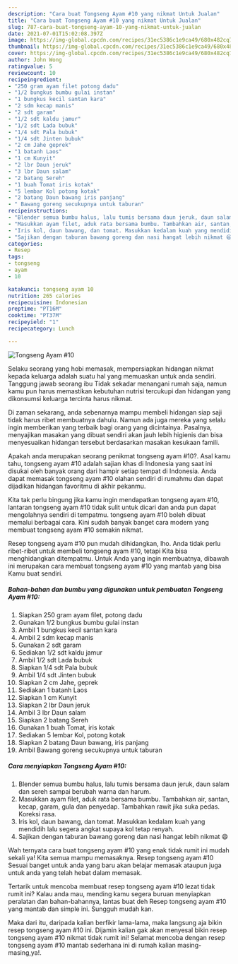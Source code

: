 ```yaml
---
description: "Cara buat Tongseng Ayam #10 yang nikmat Untuk Jualan"
title: "Cara buat Tongseng Ayam #10 yang nikmat Untuk Jualan"
slug: 787-cara-buat-tongseng-ayam-10-yang-nikmat-untuk-jualan
date: 2021-07-01T15:02:08.397Z
image: https://img-global.cpcdn.com/recipes/31ec5386c1e9ca49/680x482cq70/tongseng-ayam-10-foto-resep-utama.jpg
thumbnail: https://img-global.cpcdn.com/recipes/31ec5386c1e9ca49/680x482cq70/tongseng-ayam-10-foto-resep-utama.jpg
cover: https://img-global.cpcdn.com/recipes/31ec5386c1e9ca49/680x482cq70/tongseng-ayam-10-foto-resep-utama.jpg
author: John Wong
ratingvalue: 5
reviewcount: 10
recipeingredient:
- "250 gram ayam filet potong dadu"
- "1/2 bungkus bumbu gulai instan"
- "1 bungkus kecil santan kara"
- "2 sdm kecap manis"
- "2 sdt garam"
- "1/2 sdt kaldu jamur"
- "1/2 sdt Lada bubuk"
- "1/4 sdt Pala bubuk"
- "1/4 sdt Jinten bubuk"
- "2 cm Jahe geprek"
- "1 batanh Laos"
- "1 cm Kunyit"
- "2 lbr Daun jeruk"
- "3 lbr Daun salam"
- "2 batang Sereh"
- "1 buah Tomat iris kotak"
- "5 lembar Kol potong kotak"
- "2 batang Daun bawang iris panjang"
- " Bawang goreng secukupnya untuk taburan"
recipeinstructions:
- "Blender semua bumbu halus, lalu tumis bersama daun jeruk, daun salam dan sereh sampai berubah warna dan harum."
- "Masukkan ayam filet, aduk rata bersama bumbu. Tambahkan air, santan, kecap, garam, gula dan penyedap. Tambahkan rawit jika suka pedas. Koreksi rasa."
- "Iris kol, daun bawang, dan tomat. Masukkan kedalam kuah yang mendidih lalu segera angkat supaya kol tetap renyah."
- "Sajikan dengan taburan bawang goreng dan nasi hangat lebih nikmat 😄"
categories:
- Resep
tags:
- tongseng
- ayam
- 10

katakunci: tongseng ayam 10 
nutrition: 265 calories
recipecuisine: Indonesian
preptime: "PT16M"
cooktime: "PT37M"
recipeyield: "1"
recipecategory: Lunch

---
```



![Tongseng Ayam #10](https://img-global.cpcdn.com/recipes/31ec5386c1e9ca49/680x482cq70/tongseng-ayam-10-foto-resep-utama.jpg)

Selaku seorang yang hobi memasak, mempersiapkan hidangan nikmat kepada keluarga adalah suatu hal yang memuaskan untuk anda sendiri. Tanggung jawab seorang ibu Tidak sekadar menangani rumah saja, namun kamu pun harus memastikan kebutuhan nutrisi tercukupi dan hidangan yang dikonsumsi keluarga tercinta harus nikmat.

Di zaman  sekarang, anda sebenarnya mampu membeli hidangan siap saji tidak harus ribet membuatnya dahulu. Namun ada juga mereka yang selalu ingin memberikan yang terbaik bagi orang yang dicintainya. Pasalnya, menyajikan masakan yang dibuat sendiri akan jauh lebih higienis dan bisa menyesuaikan hidangan tersebut berdasarkan masakan kesukaan famili. 



Apakah anda merupakan seorang penikmat tongseng ayam #10?. Asal kamu tahu, tongseng ayam #10 adalah sajian khas di Indonesia yang saat ini disukai oleh banyak orang dari hampir setiap tempat di Indonesia. Anda dapat memasak tongseng ayam #10 olahan sendiri di rumahmu dan dapat dijadikan hidangan favoritmu di akhir pekanmu.

Kita tak perlu bingung jika kamu ingin mendapatkan tongseng ayam #10, lantaran tongseng ayam #10 tidak sulit untuk dicari dan anda pun dapat mengolahnya sendiri di tempatmu. tongseng ayam #10 boleh dibuat memalui berbagai cara. Kini sudah banyak banget cara modern yang membuat tongseng ayam #10 semakin nikmat.

Resep tongseng ayam #10 pun mudah dihidangkan, lho. Anda tidak perlu ribet-ribet untuk membeli tongseng ayam #10, tetapi Kita bisa menghidangkan ditempatmu. Untuk Anda yang ingin membuatnya, dibawah ini merupakan cara membuat tongseng ayam #10 yang mantab yang bisa Kamu buat sendiri.

<!--inarticleads1-->

##### Bahan-bahan dan bumbu yang digunakan untuk pembuatan Tongseng Ayam #10:

1. Siapkan 250 gram ayam filet, potong dadu
1. Gunakan 1/2 bungkus bumbu gulai instan
1. Ambil 1 bungkus kecil santan kara
1. Ambil 2 sdm kecap manis
1. Gunakan 2 sdt garam
1. Sediakan 1/2 sdt kaldu jamur
1. Ambil 1/2 sdt Lada bubuk
1. Siapkan 1/4 sdt Pala bubuk
1. Ambil 1/4 sdt Jinten bubuk
1. Siapkan 2 cm Jahe, geprek
1. Sediakan 1 batanh Laos
1. Siapkan 1 cm Kunyit
1. Siapkan 2 lbr Daun jeruk
1. Ambil 3 lbr Daun salam
1. Siapkan 2 batang Sereh
1. Gunakan 1 buah Tomat, iris kotak
1. Sediakan 5 lembar Kol, potong kotak
1. Siapkan 2 batang Daun bawang, iris panjang
1. Ambil  Bawang goreng secukupnya untuk taburan




<!--inarticleads2-->

##### Cara menyiapkan Tongseng Ayam #10:

1. Blender semua bumbu halus, lalu tumis bersama daun jeruk, daun salam dan sereh sampai berubah warna dan harum.
1. Masukkan ayam filet, aduk rata bersama bumbu. Tambahkan air, santan, kecap, garam, gula dan penyedap. Tambahkan rawit jika suka pedas. Koreksi rasa.
1. Iris kol, daun bawang, dan tomat. Masukkan kedalam kuah yang mendidih lalu segera angkat supaya kol tetap renyah.
1. Sajikan dengan taburan bawang goreng dan nasi hangat lebih nikmat 😄




Wah ternyata cara buat tongseng ayam #10 yang enak tidak rumit ini mudah sekali ya! Kita semua mampu memasaknya. Resep tongseng ayam #10 Sesuai banget untuk anda yang baru akan belajar memasak ataupun juga untuk anda yang telah hebat dalam memasak.

Tertarik untuk mencoba membuat resep tongseng ayam #10 lezat tidak rumit ini? Kalau anda mau, mending kamu segera buruan menyiapkan peralatan dan bahan-bahannya, lantas buat deh Resep tongseng ayam #10 yang mantab dan simple ini. Sungguh mudah kan. 

Maka dari itu, daripada kalian berfikir lama-lama, maka langsung aja bikin resep tongseng ayam #10 ini. Dijamin kalian gak akan menyesal bikin resep tongseng ayam #10 nikmat tidak rumit ini! Selamat mencoba dengan resep tongseng ayam #10 mantab sederhana ini di rumah kalian masing-masing,ya!.

